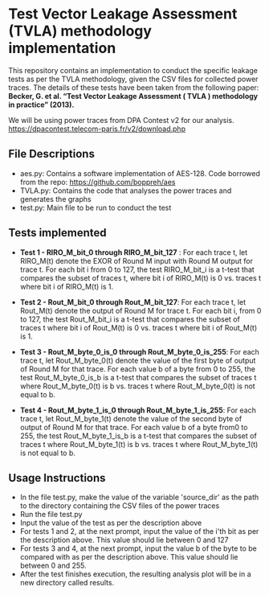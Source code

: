 # Test Vector Leakage Assessment (TVLA) methodology implementation

This repository contains an implementation to conduct the specific leakage tests as per the TVLA methodology, given the CSV files for collected power traces. The details of these tests have been taken from the following paper: **Becker, G. et al. “Test Vector Leakage Assessment ( TVLA ) methodology in practice” (2013).**

We will be using power traces from DPA Contest v2 for our analysis.\
https://dpacontest.telecom-paris.fr/v2/download.php

## File Descriptions
- aes.py: Contains a software implementation of AES-128. Code borrowed from the repo: https://github.com/boppreh/aes
- TVLA.py: Contains the code that analyses the power traces and generates the graphs
- test.py: Main file to be run to conduct the test

## Tests implemented
- **Test 1 - RIRO_M_bit_0 through RIRO_M_bit_127** : For each trace t, let RIRO_M(t) denote the EXOR of Round M input with Round M output for trace t. For each bit i from 0 to 127, the test RIRO_M_bit_i is a t-test that compares the subset of traces t, where bit i of RIRO_M(t) is 0 vs. traces t where bit i of RIRO_M(t) is 1.

- **Test 2 - Rout_M_bit_0 through Rout_M_bit_127**: For each trace t, let Rout_M(t) denote the output of Round M for trace t. For each bit i, from 0 to 127, the test Rout_M_bit_i is a t-test that compares the subset of traces t where bit i of Rout_M(t) is 0 vs. traces t where bit i of Rout_M(t) is 1.

- **Test 3 - Rout_M_byte_0_is_0 through Rout_M_byte_0_is_255**: For each trace t, let Rout_M_byte_0(t) denote the value of the first byte of output of Round M for that trace. For each value b of a byte from 0 to 255, the test Rout_M_byte_0_is_b is a t-test that compares the subset of traces t where Rout_M_byte_0(t) is b vs. traces t where Rout_M_byte_0(t) is not equal to b.

- **Test 4 - Rout_M_byte_1_is_0 through Rout_M_byte_1_is_255**: For each trace t, let Rout_M_byte_1(t)
denote the value of the second byte of output of Round M for that trace. For each value b of a byte from0 to 255, the test Rout_M_byte_1_is_b is a t-test that compares the subset of traces t where
Rout_M_byte_1(t) is b vs. traces t where Rout_M_byte_1(t) is not equal to b.

## Usage Instructions
- In the file test.py, make the value of the variable 'source_dir' as the path to the directory containing the CSV files of the power traces
- Run the file test.py
- Input the value of the test as per the description above
- For tests 1 and 2, at the next prompt, input the value of the i'th bit as per the description above. This value should lie between 0 and 127
- For tests 3 and 4, at the next prompt, input the value b of the byte to be compared with as per the description above. This value should lie between 0 and 255.
- After the test finishes execution, the resulting analysis plot will be in a new directory called results. 
